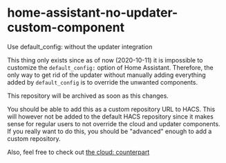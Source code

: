 # home-assistant-no-updater-custom-component
Use default_config: without the updater integration


This thing only exists since as of now (2020-10-11) it is impossible to customize the `default_config:` option of Home Assistant.
Therefore, the only way to get rid of the updater without manually adding everything added by `default_config` is to override the unwanted components.

This repository will be archived as soon as this changes.

You should be able to add this as a custom repository URL to HACS.
This will however not be added to the default HACS repository since it makes sense for regular users to not override the cloud and updater components.
If you really want to do this, you should be "advanced" enough to add a custom repository.

Also, feel free to check out [the cloud: counterpart](https://github.com/Hypfer/home-assistant-no-cloud-custom-component)
